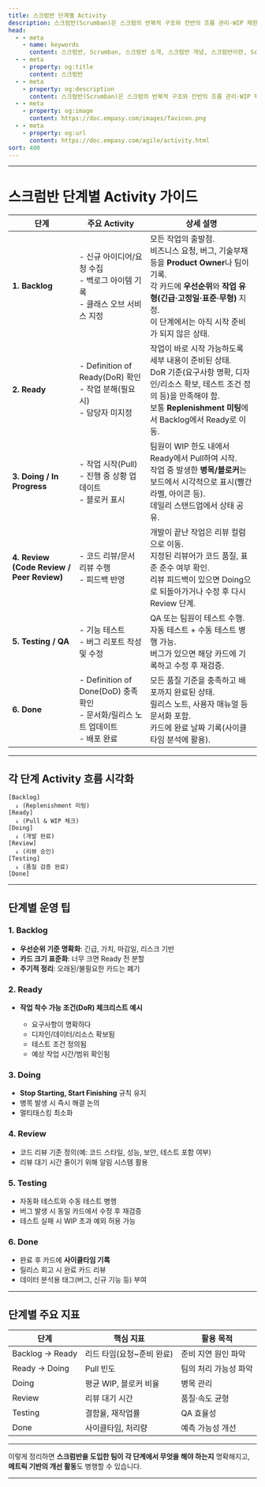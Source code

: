 ```yaml
---
title: 스크럼반 단계별 Activity
description: 스크럼반(Scrumban)은 스크럼의 반복적 구조와 칸반의 흐름 관리·WIP 제한을 결합해 유연하고 효율적으로 작업을 관리하는 하이브리드 애자일 방법론입니다.
head:
  - - meta
    - name: keywords
      content: 스크럼반, Scrumban, 스크럼반 소개, 스크럼반 개념, 스크럼반이란, Scrumban 소개, Scrumban 개념, 스크럼과 칸반 차이, 스크럼 vs 칸반, 애자일 방법론, 애자일 프레임워크, 칸반 방법론, 스크럼 방법론, 스크럼반 프로세스, 스크럼반 운영 가이드, 스크럼반 보드, WIP 제한, 작업 흐름 관리, 칸반 보드 사용법, 스크럼반 장점, 스크럼반 특징, 스크럼반 효과, 스크럼반 활용 사례, 스크럼반 도입 효과, 스크럼반 Jira 설정, 스크럼반 보드 템플릿, Scrumban 툴, 스크럼반 협업툴, 스크럼반 워크플로우, 애자일 프로젝트 관리, 업무 효율화 방법론, 반복적 작업 관리, 병목 현상 해결
  - - meta
    - property: og:title
      content: 스크럼반
  - - meta
    - property: og:description
      content: 스크럼반(Scrumban)은 스크럼의 반복적 구조와 칸반의 흐름 관리·WIP 제한을 결합해 유연하고 효율적으로 작업을 관리하는 하이브리드 애자일 방법론입니다.
  - - meta
    - property: og:image
      content: https://doc.empasy.com/images/favicon.png
  - - meta
    - property: og:url
      content: https://doc.empasy.com/agile/activity.html
sort: 400
---
```


---

# 스크럼반 단계별 Activity 가이드

| 단계                                      | 주요 Activity                                                                       | 상세 설명                                                                                                                                                                                                         |
| ----------------------------------------- | ----------------------------------------------------------------------------------- | ----------------------------------------------------------------------------------------------------------------------------------------------------------------------------------------------------------------- |
| **1. Backlog**                            | - 신규 아이디어/요청 수집<br>- 백로그 아이템 기록<br>- 클래스 오브 서비스 지정      | 모든 작업의 출발점.<br>비즈니스 요청, 버그, 기술부채 등을 **Product Owner**나 팀이 기록.<br>각 카드에 **우선순위**와 **작업 유형(긴급·고정일·표준·무형)** 지정.<br>이 단계에서는 아직 시작 준비가 되지 않은 상태. |
| **2. Ready**                              | - Definition of Ready(DoR) 확인<br>- 작업 분해(필요 시)<br>- 담당자 미지정          | 작업이 바로 시작 가능하도록 세부 내용이 준비된 상태.<br>DoR 기준(요구사항 명확, 디자인/리소스 확보, 테스트 조건 정의 등)을 만족해야 함.<br>보통 **Replenishment 미팅**에서 Backlog에서 Ready로 이동.              |
| **3. Doing / In Progress**                | - 작업 시작(Pull)<br>- 진행 중 상황 업데이트<br>- 블로커 표시                       | 팀원이 WIP 한도 내에서 Ready에서 Pull하여 시작.<br>작업 중 발생한 **병목/블로커**는 보드에서 시각적으로 표시(빨간 라벨, 아이콘 등).<br>데일리 스탠드업에서 상태 공유.                                             |
| **4. Review (Code Review / Peer Review)** | - 코드 리뷰/문서 리뷰 수행<br>- 피드백 반영                                         | 개발이 끝난 작업은 리뷰 컬럼으로 이동.<br>지정된 리뷰어가 코드 품질, 표준 준수 여부 확인.<br>리뷰 피드백이 있으면 Doing으로 되돌아가거나 수정 후 다시 Review 단계.                                                |
| **5. Testing / QA**                       | - 기능 테스트<br>- 버그 리포트 작성 및 수정                                         | QA 또는 팀원이 테스트 수행.<br>자동 테스트 + 수동 테스트 병행 가능.<br>버그가 있으면 해당 카드에 기록하고 수정 후 재검증.                                                                                         |
| **6. Done**                               | - Definition of Done(DoD) 충족 확인<br>- 문서화/릴리스 노트 업데이트<br>- 배포 완료 | 모든 품질 기준을 충족하고 배포까지 완료된 상태.<br>릴리스 노트, 사용자 매뉴얼 등 문서화 포함.<br>카드에 완료 날짜 기록(사이클타임 분석에 활용).                                                                   |

---

## 각 단계 Activity 흐름 시각화

```
[Backlog]
  ↓ (Replenishment 미팅)
[Ready]
  ↓ (Pull & WIP 체크)
[Doing]
  ↓ (개발 완료)
[Review]
  ↓ (리뷰 승인)
[Testing]
  ↓ (품질 검증 완료)
[Done]
```

---

## 단계별 운영 팁

### 1. Backlog

- **우선순위 기준 명확화**: 긴급, 가치, 마감일, 리스크 기반
- **카드 크기 표준화**: 너무 크면 Ready 전 분할
- **주기적 정리**: 오래된/불필요한 카드는 폐기

### 2. Ready

- **작업 착수 가능 조건(DoR) 체크리스트 예시**

  - 요구사항이 명확하다
  - 디자인/데이터/리소스 확보됨
  - 테스트 조건 정의됨
  - 예상 작업 시간/범위 확인됨

### 3. Doing

- **Stop Starting, Start Finishing** 규칙 유지
- 병목 발생 시 즉시 해결 논의
- 멀티태스킹 최소화

### 4. Review

- 코드 리뷰 기준 정의(예: 코드 스타일, 성능, 보안, 테스트 포함 여부)
- 리뷰 대기 시간 줄이기 위해 알림 시스템 활용

### 5. Testing

- 자동화 테스트와 수동 테스트 병행
- 버그 발생 시 동일 카드에서 수정 후 재검증
- 테스트 실패 시 WIP 초과 예외 허용 가능

### 6. Done

- 완료 후 카드에 **사이클타임 기록**
- 릴리스 회고 시 완료 카드 리뷰
- 데이터 분석용 태그(버그, 신규 기능 등) 부여

---

## 단계별 주요 지표

| 단계            | 핵심 지표                  | 활용 목적             |
| --------------- | -------------------------- | --------------------- |
| Backlog → Ready | 리드 타임(요청\~준비 완료) | 준비 지연 원인 파악   |
| Ready → Doing   | Pull 빈도                  | 팀의 처리 가능성 파악 |
| Doing           | 평균 WIP, 블로커 비율      | 병목 관리             |
| Review          | 리뷰 대기 시간             | 품질·속도 균형        |
| Testing         | 결함율, 재작업률           | QA 효율성             |
| Done            | 사이클타임, 처리량         | 예측 가능성 개선      |

---

이렇게 정리하면 **스크럼반을 도입한 팀이 각 단계에서 무엇을 해야 하는지** 명확해지고,
**메트릭 기반의 개선 활동**도 병행할 수 있습니다.

---
